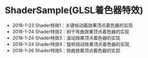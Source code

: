 # ShaderSample(GLSL着色器特效)
- 2018-1-23 Shader特效1：关键帧动画效果顶点着色器的实现
- 2018-1-24 Shader特效2：树干弯曲效果顶点着色器的实现
- 2018-1-24 Shader特效3：波动效果顶点着色器的实现
- 2018-1-24 Shader特效4：旋转扭动效果顶点着色器的实现
- 2018-1-26 Shader特效5：扭曲效果顶点着色器的实现
